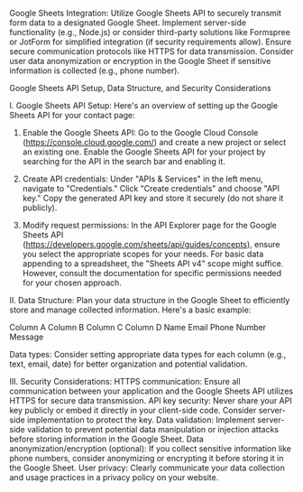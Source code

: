 Google Sheets Integration:
Utilize Google Sheets API to securely transmit form data to a designated Google Sheet.
Implement server-side functionality (e.g., Node.js) or consider third-party solutions like Formspree or JotForm for simplified integration (if security requirements allow).
Ensure secure communication protocols like HTTPS for data transmission.
Consider user data anonymization or encryption in the Google Sheet if sensitive information is collected (e.g., phone number).

Google Sheets API Setup, Data Structure, and Security Considerations

I. Google Sheets API Setup:
Here's an overview of setting up the Google Sheets API for your contact page:

1. Enable the Google Sheets API:
Go to the Google Cloud Console (https://console.cloud.google.com/) and create a new project or select an existing one.
Enable the Google Sheets API for your project by searching for the API in the search bar and enabling it.

2. Create API credentials:
Under "APIs & Services" in the left menu, navigate to "Credentials."
Click "Create credentials" and choose "API key."
Copy the generated API key and store it securely (do not share it publicly).

3. Modify request permissions:
In the API Explorer page for the Google Sheets API (https://developers.google.com/sheets/api/guides/concepts), ensure you select the appropriate scopes for your needs. For basic data appending to a spreadsheet, the "Sheets API v4" scope might suffice. However, consult the documentation for specific permissions needed for your chosen approach.

II. Data Structure:
Plan your data structure in the Google Sheet to efficiently store and manage collected information. Here's a basic example:

Column A	Column B	Column C	Column D
Name	Email	Phone Number	Message

Data types: Consider setting appropriate data types for each column (e.g., text, email, date) for better organization and potential validation.

III. Security Considerations:
HTTPS communication: Ensure all communication between your application and the Google Sheets API utilizes HTTPS for secure data transmission.
API key security: Never share your API key publicly or embed it directly in your client-side code. Consider server-side implementation to protect the key.
Data validation: Implement server-side validation to prevent potential data manipulation or injection attacks before storing information in the Google Sheet.
Data anonymization/encryption (optional): If you collect sensitive information like phone numbers, consider anonymizing or encrypting it before storing it in the Google Sheet.
User privacy: Clearly communicate your data collection and usage practices in a privacy policy on your website.
